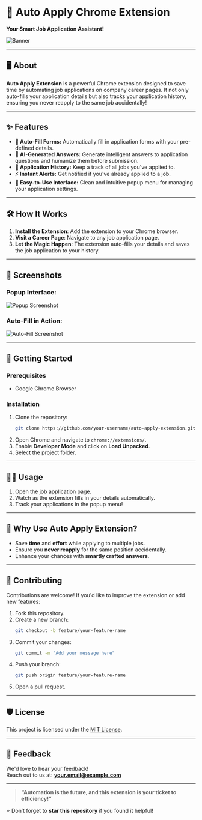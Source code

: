 # 🌟 Auto Apply Chrome Extension  
**Your Smart Job Application Assistant!**  

![Banner](https://via.placeholder.com/1200x400?text=Auto+Apply+Extension+Banner)  

---

## 🖥️ About  
**Auto Apply Extension** is a powerful Chrome extension designed to save time by automating job applications on company career pages. It not only auto-fills your application details but also tracks your application history, ensuring you never reapply to the same job accidentally!  

---

## ✨ Features  
- **🔄 Auto-Fill Forms:** Automatically fill in application forms with your pre-defined details.  
- **📄 AI-Generated Answers:** Generate intelligent answers to application questions and humanize them before submission.  
- **📜 Application History:** Keep a track of all jobs you've applied to.  
- **⚡ Instant Alerts:** Get notified if you've already applied to a job.  
- **🎨 Easy-to-Use Interface:** Clean and intuitive popup menu for managing your application settings.  

---

## 🛠️ How It Works  
1. **Install the Extension**: Add the extension to your Chrome browser.  
2. **Visit a Career Page**: Navigate to any job application page.  
3. **Let the Magic Happen**: The extension auto-fills your details and saves the job application to your history.  

---

## 📸 Screenshots  
### **Popup Interface:**  
![Popup Screenshot](https://via.placeholder.com/800x400?text=Popup+Interface+Screenshot)  

### **Auto-Fill in Action:**  
![Auto-Fill Screenshot](https://via.placeholder.com/800x400?text=Auto-Fill+Action+Screenshot)  

---

## 🚀 Getting Started  
### Prerequisites  
- Google Chrome Browser  

### Installation  
1. Clone the repository:  
   ```bash  
   git clone https://github.com/your-username/auto-apply-extension.git  
   ```  
2. Open Chrome and navigate to `chrome://extensions/`.  
3. Enable **Developer Mode** and click on **Load Unpacked**.  
4. Select the project folder.  

---

## 🧑‍💻 Usage  
1. Open the job application page.  
2. Watch as the extension fills in your details automatically.  
3. Track your applications in the popup menu!  

---

## 🌈 Why Use Auto Apply Extension?  
- Save **time** and **effort** while applying to multiple jobs.  
- Ensure you **never reapply** for the same position accidentally.  
- Enhance your chances with **smartly crafted answers**.  

---

## 🤝 Contributing  
Contributions are welcome! If you'd like to improve the extension or add new features:  
1. Fork this repository.  
2. Create a new branch:  
   ```bash  
   git checkout -b feature/your-feature-name  
   ```  
3. Commit your changes:  
   ```bash  
   git commit -m "Add your message here"  
   ```  
4. Push your branch:  
   ```bash  
   git push origin feature/your-feature-name  
   ```  
5. Open a pull request.  

---

## 🛡️ License  
This project is licensed under the [MIT License](LICENSE).  

---

## 💌 Feedback  
We'd love to hear your feedback!  
Reach out to us at: **your.email@example.com**  

---

> **“Automation is the future, and this extension is your ticket to efficiency!”**  

⭐ Don’t forget to **star this repository** if you found it helpful!  
```
